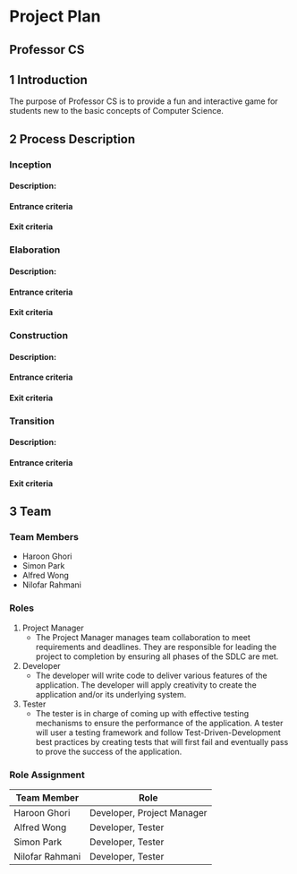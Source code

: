 # Project Plan

## Professor CS 

## 1 Introduction
The purpose of Professor CS is to provide a fun and interactive game for students new to the basic concepts of Computer Science.

## 2 Process Description

### Inception

#### Description:

#### Entrance criteria

#### Exit criteria

### Elaboration

#### Description:

#### Entrance criteria

#### Exit criteria

### Construction

#### Description:

#### Entrance criteria


#### Exit criteria

### Transition

#### Description:

#### Entrance criteria


#### Exit criteria


## 3 Team

### Team Members
* Haroon Ghori
* Simon Park
* Alfred Wong
* Nilofar Rahmani

### Roles
1. Project Manager
    * The Project Manager manages team collaboration to meet requirements and deadlines. They are responsible for leading the project to completion by ensuring all phases of the SDLC are met. 
3. Developer
    * The developer will write code to deliver various features of the application. The developer will apply creativity to create the application and/or its underlying system.
4. Tester
    * The tester is in charge of coming up with effective testing mechanisms to ensure the performance of the application. A tester will user a testing framework and follow Test-Driven-Development best practices by creating tests that will first fail and eventually pass to prove the success of the application.

### Role Assignment
|  Team Member   |  Role                    | 
|----------------|--------------------------|
|Haroon Ghori    |Developer, Project Manager|
|Alfred Wong     |Developer, Tester         |
|Simon Park      |Developer, Tester         |
|Nilofar Rahmani |Developer, Tester         |
